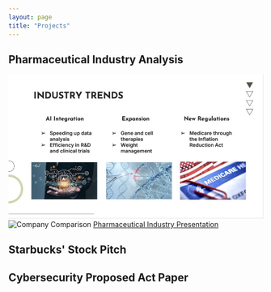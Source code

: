 ```yaml
---
layout: page
title: "Projects"
---
```

## Pharmaceutical Industry Analysis
![Industry Trends](pharmaceutical_trends.jpg)
![Company Comparison](oharmaceutical_comparison.jpg)
[Pharmaceutical Industry Presentation](Pharmaceutical_Slides.pdf)

## Starbucks' Stock Pitch

## Cybersecurity Proposed Act Paper

